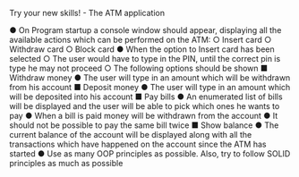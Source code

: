 Try your new skills! - The ATM application

● On Program startup a console window should appear, displaying all the available actions which can be performed on the 
ATM:
    ○ Insert card
    ○ Withdraw card
    ○ Block card
● When the option to Insert card has been selected
  ○ The user would have to type in the PIN, until the correct pin is type he may not proceed
  ○ The following options should be shown 
      ■ Withdraw money
          ● The user will type in an amount which will be withdrawn from his account
      ■ Deposit money
          ● The user will type in an amount which will be deposited into his account
      ■ Pay bills
          ● An enumerated list of bills will be displayed and the user will be able to pick which ones he wants to 
          pay
          ● When a bill is paid money will be withdrawn from the account
          ● It should not be possible to pay the same bill twice
      ■ Show balance
          ● The current balance of the account will be displayed along with all the transactions which have 
          happened on the account since the ATM has started
● Use as many OOP principles as possible. Also, try to follow SOLID principles as much as possible
